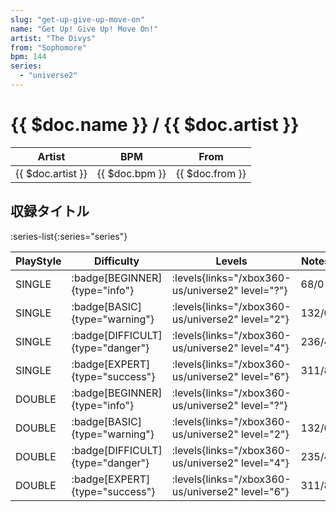 ```yaml
---
slug: "get-up-give-up-move-on"
name: "Get Up! Give Up! Move On!"
artist: "The Divys"
from: "Sophomore"
bpm: 144
series:
  - "universe2"
---
```


# {{ $doc.name }} / {{ $doc.artist }}

|Artist|BPM|From|
|------|---|----|
|{{ $doc.artist }}|{{ $doc.bpm }}|{{ $doc.from }}|

## 収録タイトル

:series-list{:series="series"}

|PlayStyle|Difficulty|Levels|Notes|Movie|
|---------|----------|------|-----|-----|
|SINGLE| :badge[BEGINNER]{type="info"}| :levels{links="/xbox360-us/universe2" level="?"}|68/0||
|SINGLE| :badge[BASIC]{type="warning"}| :levels{links="/xbox360-us/universe2" level="2"}|132/0||
|SINGLE| :badge[DIFFICULT]{type="danger"}| :levels{links="/xbox360-us/universe2" level="4"}|236/4||
|SINGLE| :badge[EXPERT]{type="success"}| :levels{links="/xbox360-us/universe2" level="6"}|311/8||
|DOUBLE| :badge[BEGINNER]{type="info"}| :levels{links="/xbox360-us/universe2" level="?"}|||
|DOUBLE| :badge[BASIC]{type="warning"}| :levels{links="/xbox360-us/universe2" level="2"}|132/0||
|DOUBLE| :badge[DIFFICULT]{type="danger"}| :levels{links="/xbox360-us/universe2" level="4"}|235/4||
|DOUBLE| :badge[EXPERT]{type="success"}| :levels{links="/xbox360-us/universe2" level="6"}|311/8||
